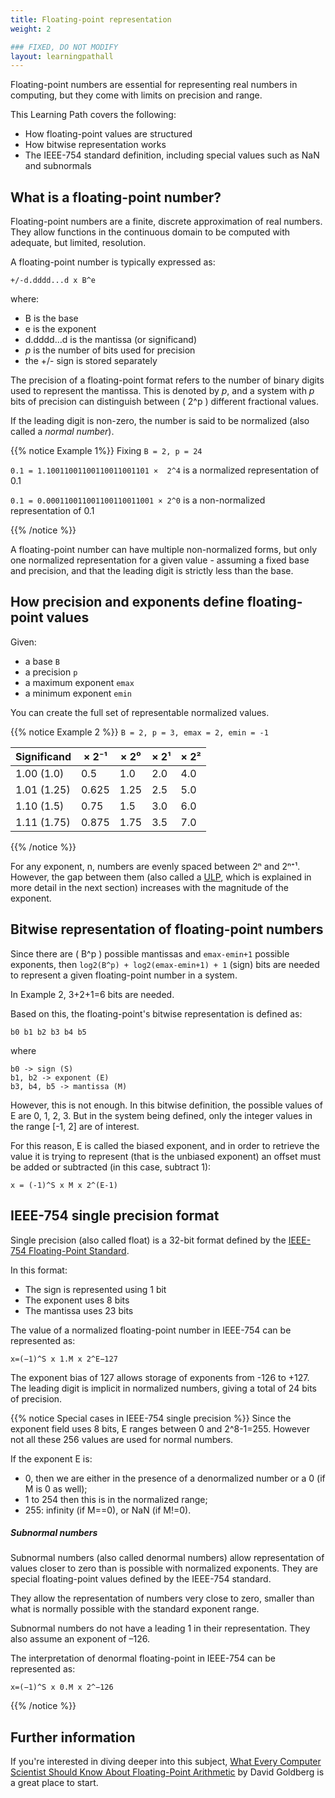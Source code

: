 ```yaml
---
title: Floating-point representation
weight: 2

### FIXED, DO NOT MODIFY
layout: learningpathall
---
```


Floating-point numbers are essential for representing real numbers in computing, but they come with limits on precision and range. 

This Learning Path covers the following:

* How floating-point values are structured
* How bitwise representation works
* The IEEE-754 standard definition, including special values such as NaN and subnormals

## What is a floating-point number?

Floating-point numbers are a finite, discrete approximation of real numbers. They allow functions in the continuous domain to be computed with adequate, but limited, resolution.

A floating-point number is typically expressed as:

```output
+/-d.dddd...d x B^e
```

where:
* B is the base
* e is the exponent
* d.dddd...d is the mantissa (or significand)
* *p* is the number of bits used for precision
* the +/- sign is stored separately

The precision of a floating-point format refers to the number of binary digits used to represent the mantissa. This is denoted by *p*, and a system with *p* bits of precision can distinguish between \( 2^p \) different fractional values.

If the leading digit is non-zero, the number is said to be normalized (also called a *normal number*).

{{% notice Example 1%}}
Fixing `B = 2, p = 24`

`0.1 = 1.10011001100110011001101 ×  2^4` is a normalized representation of 0.1

`0.1 = 0.000110011001100110011001 × 2^0` is a non-normalized representation of 0.1

{{% /notice %}}

A floating-point number can have multiple non-normalized forms, but only one normalized representation for a given value - assuming a fixed base and precision, and that the leading digit is strictly less than the base.

## How precision and exponents define floating-point values

Given:

* a base `B`
* a precision `p`
* a maximum exponent `emax`
* a minimum exponent `emin`

You can create the full set of representable normalized values.

{{% notice Example 2 %}}
`B = 2, p = 3, emax = 2, emin = -1`

| Significand | × 2⁻¹ | × 2⁰ | × 2¹ | × 2² |
|-------------|-------|------|------|------|
| 1.00 (1.0)  | 0.5   | 1.0  | 2.0  | 4.0  |
| 1.01 (1.25) | 0.625 | 1.25 | 2.5  | 5.0  |
| 1.10 (1.5)  | 0.75  | 1.5  | 3.0  | 6.0  |
| 1.11 (1.75) | 0.875 | 1.75 | 3.5  | 7.0  |


{{% /notice %}}

For any exponent, n, numbers are evenly spaced between 2ⁿ and 2ⁿ⁺¹. However, the gap between them (also called a [ULP](/learning-paths/servers-and-cloud-computing/multi-accuracy-libamath/ulp/), which is explained in more detail in the next section) increases with the magnitude of the exponent.

## Bitwise representation of floating-point numbers

Since there are \( B^p \) possible mantissas and `emax-emin+1` possible exponents, then `log2(B^p) + log2(emax-emin+1) + 1` (sign) bits are needed to represent a given floating-point number in a system.

In Example 2, 3+2+1=6 bits are needed.

Based on this, the floating-point's bitwise representation is defined as: 

```
b0 b1 b2 b3 b4 b5
```

where

```output
b0 -> sign (S)
b1, b2 -> exponent (E)
b3, b4, b5 -> mantissa (M)
```

However, this is not enough. In this bitwise definition, the possible values of E are 0, 1, 2, 3.
But in the system being defined, only the integer values in the range [-1, 2] are of interest.

For this reason, E is called the biased exponent, and in order to retrieve the value it is trying to represent (that is the unbiased exponent) an offset must be added or subtracted (in this case, subtract 1):

```output
x = (-1)^S x M x 2^(E-1)
```

## IEEE-754 single precision format

Single precision (also called float) is a 32-bit format defined by the [IEEE-754 Floating-Point Standard](https://ieeexplore.ieee.org/document/8766229).

In this format:

* The sign is represented using 1 bit
* The exponent uses 8 bits 
* The mantissa uses 23 bits

The value of a normalized floating-point number in IEEE-754 can be represented as:

```output
x=(−1)^S x 1.M x 2^E−127
```

The exponent bias of 127 allows storage of exponents from -126 to +127. The leading digit is implicit in normalized numbers, giving a total of 24 bits of precision. 

{{% notice Special cases in IEEE-754 single precision %}}
Since the exponent field uses 8 bits, E ranges between 0 and 2^8-1=255. However not all these 256 values are used for normal numbers.

If the exponent E is:
* 0, then we are either in the presence of a denormalized number or a 0 (if M is 0 as well);
* 1 to 254 then this is in the normalized range;
* 255: infinity (if M==0), or NaN (if M!=0).

##### Subnormal numbers 

Subnormal numbers (also called denormal numbers)  allow representation of values closer to zero than is possible with normalized exponents. They are special floating-point values defined by the IEEE-754 standard.

They allow the representation of numbers very close to zero, smaller than what is normally possible with the standard exponent range.

Subnormal numbers do not have a leading 1 in their representation. They also assume an exponent of –126.

The interpretation of denormal floating-point in IEEE-754 can be represented as:

```
x=(−1)^S x 0.M x 2^−126
```

<!-- ### Subnormal numbers

Subnormal numbers (also called denormal numbers) are special floating-point values defined by the IEEE-754 standard.
They allow the representation of numbers closer to zero than any normalized float:

* Subnormal numbers do not have the a leading 1 in their representation. 
* They also assume exponent is 0.

x=(−1)^s x 0.M x 2^−126

These values fill the underflow gap between 0 and the smallest normal float.

-->

<!-- | Significand | 0.? × 2⁻¹ | 1.? × 2⁻¹ | 1.? × 2⁰ | 1.? × 2¹ | 1.? × 2² |
|-------------|-----------|-----------|----------|----------|----------|
| 00 (1.0)    | 0         | 0.5       | 1.0      | 2.0      | 4.0      |
| 01 (1.25)   | 0.125     | 0.625     | 1.25     | 2.5      | 5.0      |
| 10 (1.5)    | 0.25      | 0.75      | 1.5      | 3.0      | 6.0      |
| 11 (1.75)   | 0.375     | 0.875     | 1.75     | 3.5      | 7.0      |  -->
{{% /notice %}}

## Further information

If you're interested in diving deeper into this subject, [What Every Computer Scientist Should Know About Floating-Point Arithmetic](https://docs.oracle.com/cd/E19957-01/806-3568/ncg_goldberg.html) by David Goldberg is a great place to start.